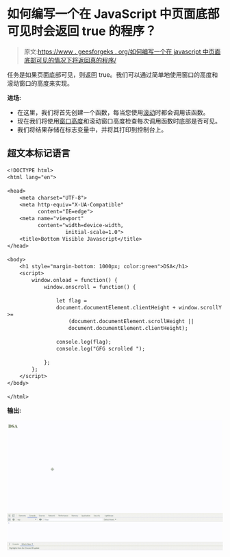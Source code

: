 # 如何编写一个在 JavaScript 中页面底部可见时会返回 true 的程序？

> 原文:[https://www . geesforgeks . org/如何编写一个在 javascript 中页面底部可见的情况下将返回真的程序/](https://www.geeksforgeeks.org/how-to-write-a-program-that-will-return-true-if-the-bottom-of-the-page-is-visible-in-javascript/)

任务是如果页面底部可见，则返回 true。我们可以通过简单地使用窗口的高度和滚动窗口的高度来实现。

**进场:**

*   在这里，我们将首先创建一个函数，每当您使用[滚动](https://www.geeksforgeeks.org/html-dom-onscroll-event/)时都会调用该函数。
*   现在我们将使用[窗口高度](https://www.geeksforgeeks.org/javascript-bom-window-screen/)和滚动窗口高度检查每次调用函数时底部是否可见。
*   我们将结果存储在标志变量中，并将其打印到控制台上。

## 超文本标记语言

```
<!DOCTYPE html>
<html lang="en">

<head>
    <meta charset="UTF-8">
    <meta http-equiv="X-UA-Compatible"
          content="IE=edge">
    <meta name="viewport"
          content="width=device-width,
                   initial-scale=1.0">
    <title>Bottom Visible Javascript</title>
</head>

<body>
    <h1 style="margin-bottom: 1000px; color:green">DSA</h1>
    <script>
        window.onload = function() {
            window.onscroll = function() {

                let flag =
                document.documentElement.clientHeight + window.scrollY >=
                    (document.documentElement.scrollHeight ||
                    document.documentElement.clientHeight);

                console.log(flag);
                console.log("GFG scrolled ");

            };
        };
    </script>
</body>

</html>
```

**输出:**

![](img/b2d4880a99d9b49296445e508497c83a.png)